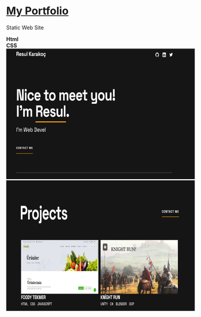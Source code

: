 # [My Portfolio](https://resulkarakooc.github.io/portfolio/) 

Static Web Site

**Html** <br /> **CSS**  <br />
<img src="images/Ekran görüntüsü 2024-04-23 152033.jpg" alt="Proje Resmi" width="700" height="350">
<img src="images/Ekran görüntüsü 2024-04-23 152054.jpg" alt="Proje Resmi" width="700" height="350">

